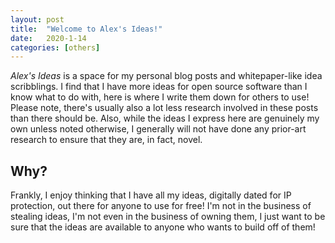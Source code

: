 ```yaml
---
layout: post
title:  "Welcome to Alex's Ideas!"
date:   2020-1-14
categories: [others]
---
```

_Alex's Ideas_ is a space for my personal blog posts and whitepaper-like idea scribblings. I find that I have more ideas for open source software than I know what to do with, here is where I write them down for others to use! Please note, there's usually also a lot less research involved in these posts than there should be. Also, while the ideas I express here are genuinely my own unless noted otherwise, I generally will not have done any prior-art research to ensure that they are, in fact, novel.

## Why?

Frankly, I enjoy thinking that I have all my ideas, digitally dated for IP protection, out there for anyone to use for free! I'm not in the business of stealing ideas, I'm not even in the business of owning them, I just want to be sure that the ideas are available to anyone who wants to build off of them!